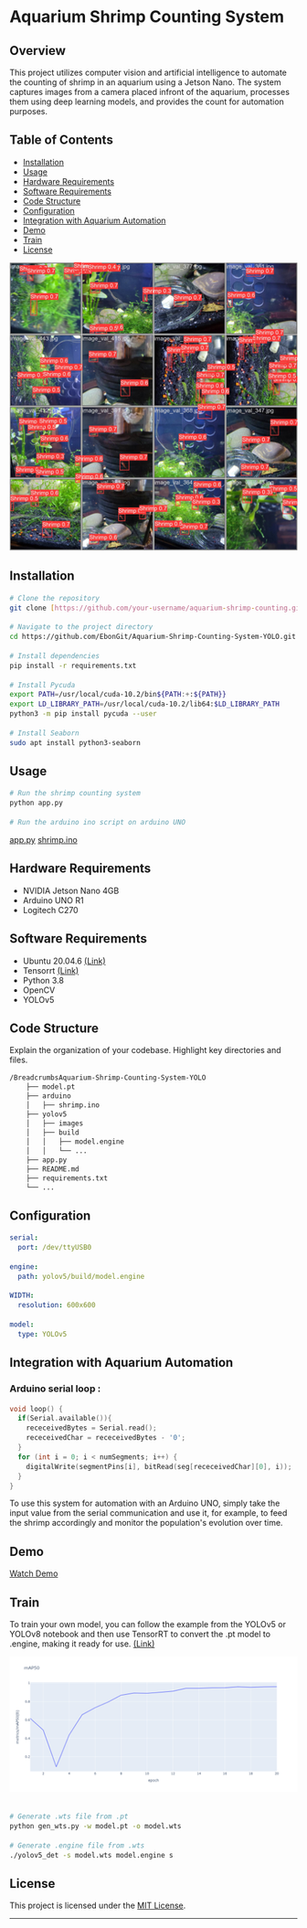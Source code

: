 # Aquarium Shrimp Counting System

## Overview

This project utilizes computer vision and artificial intelligence to automate the counting of shrimp in an aquarium using a Jetson Nano. The system captures images from a camera placed infront of the aquarium, processes them using deep learning models, and provides the count for automation purposes.

## Table of Contents

- [Installation](#installation)
- [Usage](#usage)
- [Hardware Requirements](#hardware-requirements)
- [Software Requirements](#software-requirements)
- [Code Structure](#code-structure)
- [Configuration](#configuration)
- [Integration with Aquarium Automation](#integration-with-aquarium-automation)
- [Demo](#demo)
- [Train](#train)
- [License](#license)

![Image](fig/__results___13_0.jpg)

## Installation

```bash
# Clone the repository
git clone [https://github.com/your-username/aquarium-shrimp-counting.git](https://github.com/EbonGit/Aquarium-Shrimp-Counting-System-YOLO.git)

# Navigate to the project directory
cd https://github.com/EbonGit/Aquarium-Shrimp-Counting-System-YOLO.git

# Install dependencies
pip install -r requirements.txt

# Install Pycuda
export PATH=/usr/local/cuda-10.2/bin${PATH:+:${PATH}}
export LD_LIBRARY_PATH=/usr/local/cuda-10.2/lib64:$LD_LIBRARY_PATH
python3 -m pip install pycuda --user

# Install Seaborn
sudo apt install python3-seaborn
```

## Usage

```bash
# Run the shrimp counting system
python app.py

# Run the arduino ino script on arduino UNO
```
[app.py](app.py)
[shrimp.ino](arduino/shrimp.ino)
## Hardware Requirements

- NVIDIA Jetson Nano 4GB
- Arduino UNO R1
- Logitech C270

## Software Requirements

- Ubuntu 20.04.6 [(Link)](https://github.com/Qengineering/Jetson-Nano-Ubuntu-20-image)
- Tensorrt [(Link)](https://github.com/wang-xinyu/tensorrtx)
- Python 3.8
- OpenCV
- YOLOv5

## Code Structure

Explain the organization of your codebase. Highlight key directories and files.

```
/BreadcrumbsAquarium-Shrimp-Counting-System-YOLO
    ├── model.pt
    ├── arduino
    │   ├── shrimp.ino
    ├── yolov5
    │   ├── images
    │   ├── build
    │   │   ├── model.engine
    │   │   └── ...
    ├── app.py
    ├── README.md
    ├── requirements.txt
    └── ...
```

## Configuration

```yaml
serial:
  port: /dev/ttyUSB0

engine:
  path: yolov5/build/model.engine

WIDTH:
  resolution: 600x600

model:
  type: YOLOv5
```

## Integration with Aquarium Automation

### Arduino serial loop : 
```ino
void loop() {
  if(Serial.available()){
    receceivedBytes = Serial.read();
    receceivedChar = receceivedBytes - '0';
  } 
  for (int i = 0; i < numSegments; i++) {
    digitalWrite(segmentPins[i], bitRead(seg[receceivedChar][0], i));
  }
}
```
To use this system for automation with an Arduino UNO, simply take the input value from the serial communication and use it, for example, to feed the shrimp accordingly and monitor the population's evolution over time.

## Demo

[Watch Demo](link-to-demo-video)

## Train

To train your own model, you can follow the example from the YOLOv5 or YOLOv8 notebook and then use TensorRT to convert the .pt model to .engine, making it ready for use. [(Link)](https://github.com/wang-xinyu/tensorrtx)

![Image](fig/newplot.png)

```bash

# Generate .wts file from .pt
python gen_wts.py -w model.pt -o model.wts

# Generate .engine file from .wts
./yolov5_det -s model.wts model.engine s

```

## License

This project is licensed under the [MIT License](LICENSE).

---
